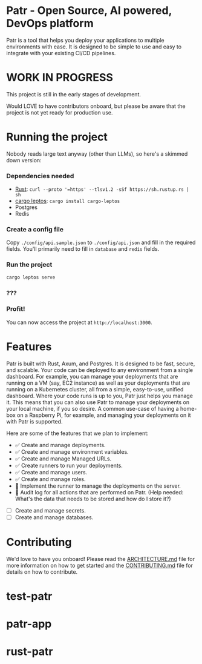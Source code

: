 # Patr - Open Source, AI powered, DevOps platform

Patr is a tool that helps you deploy your applications to multiple environments with ease. It is designed to be simple to use and easy to integrate with your existing CI/CD pipelines.

# WORK IN PROGRESS

This project is still in the early stages of development.

Would LOVE to have contributors onboard, but please be aware that the project is not yet ready for production use.

# Running the project

Nobody reads large text anyway (other than LLMs), so here's a skimmed down version:

### Dependencies needed

- [Rust](https://www.rust-lang.org/tools/install): `curl --proto '=https' --tlsv1.2 -sSf https://sh.rustup.rs | sh`
- [cargo leptos](https://github.com/leptos-rs/cargo-leptos): `cargo install cargo-leptos`
- Postgres
- Redis

### Create a config file

Copy `./config/api.sample.json` to `./config/api.json` and fill in the required fields. You'll primarily need to fill in `database` and `redis` fields.

### Run the project

```bash
cargo leptos serve
```

### ???

### Profit!

You can now access the project at `http://localhost:3000`.

# Features

Patr is built with Rust, Axum, and Postgres. It is designed to be fast, secure, and scalable. Your code can be deployed to any environment from a single dashboard. For example, you can manage your deployments that are running on a VM (say, EC2 instance) as well as your deployments that are running on a Kubernetes cluster, all from a simple, easy-to-use, unified dashboard. Where your code runs is up to you, Patr just helps you manage it. This means that you can also use Patr to manage your deployments on your local machine, if you so desire. A common use-case of having a home-box on a Raspberry Pi, for example, and managing your deployments on it with Patr is supported.

Here are some of the features that we plan to implement:

- ✅ Create and manage deployments.
- ✅ Create and manage environment variables.
- ✅ Create and manage Managed URLs.
- ✅ Create runners to run your deployments.
- ✅ Create and manage users.
- ✅ Create and manage roles.
- 🚧 Implement the runner to manage the deployments on the server.
- 🚧 Audit log for all actions that are performed on Patr. (Help needed: What's the data that needs to be stored and how do I store it?)
- [ ] Create and manage secrets.
- [ ] Create and manage databases.

# Contributing

We'd love to have you onboard! Please read the [ARCHITECTURE.md](./ARCHITECTURE.md) file for more information on how to get started and the [CONTRIBUTING.md](./CONTRIBUTING.md) file for details on how to contribute.
# test-patr
# patr-app
# rust-patr
